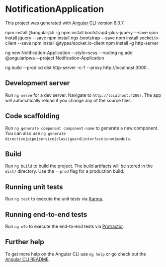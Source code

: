 # NotificationApplication

This project was generated with [Angular CLI](https://github.com/angular/angular-cli) version 6.0.7.

npm install @angular/cli -g
npm install bootstrap4-plus-jquery --save
npm install jquery --save
npm install ngx-bootstrap --save
npm install socket.io-client --save
npm install @types/socket.io-client
npm install -g http-server

ng new Notification-Application --style=scss --routing
ng add @angular/pwa --project Notification-Application

ng build --prod
cd dist
http-server -c-1 --proxy http://localhost:3000 .
## Development server

Run `ng serve` for a dev server. Navigate to `http://localhost:4200/`. The app will automatically reload if you change any of the source files.

## Code scaffolding

Run `ng generate component component-name` to generate a new component. You can also use `ng generate directive|pipe|service|class|guard|interface|enum|module`.

## Build

Run `ng build` to build the project. The build artifacts will be stored in the `dist/` directory. Use the `--prod` flag for a production build.

## Running unit tests

Run `ng test` to execute the unit tests via [Karma](https://karma-runner.github.io).

## Running end-to-end tests

Run `ng e2e` to execute the end-to-end tests via [Protractor](http://www.protractortest.org/).

## Further help

To get more help on the Angular CLI use `ng help` or go check out the [Angular CLI README](https://github.com/angular/angular-cli/blob/master/README.md).
